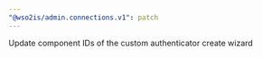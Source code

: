 ```yaml
---
"@wso2is/admin.connections.v1": patch
---
```


Update component IDs of the custom authenticator create wizard
